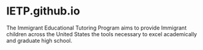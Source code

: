# IETP.github.io
The Immigrant Educational Tutoring Program aims to provide Immigrant children across the United States the tools necessary to excel academically and graduate high school.
